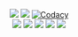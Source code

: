 </p>
<p align="center">
    <a href="https://www.python.org/" alt="made-with-python"> <img src="https://img.shields.io/badge/Made%20with-Python-black.svg?style=flat-square&logo=python&logoColor=blue&color=red" /></a>
    <a href="https://github.com/ZaenProject/ZaenMusic/graphs/commit-activity" alt="Maintenance"> <img src="https://img.shields.io/badge/Maintained%3F-yes-red.svg?style=flat-square" /></a>
    <a href="https://app.codacy.com/gh/ZaenProject/Music/dashboard"> <img src="https://img.shields.io/codacy/grade/a723cb464d5a4d25be3152b5d71de82d?color=red&logo=codacy&style=flat-square" alt="Codacy" /></a><br>
    <a href="https://github.com/ZaenProject/Music"> <img src="https://img.shields.io/github/repo-size/ZaenProject/ZaenMusic?color=red&logo=github&logoColor=blue&style=flat-square" /></a>
    <a href="https://github.com/ZaenProject/Music/commits/main"> <img src="https://img.shields.io/github/last-commit/ZaenProject/Music?color=red&logo=github&logoColor=blue&style=flat-square" /></a>
    <a href="https://github.com/ZaenProject/Music/issues"> <img src="https://img.shields.io/github/issues/ZaenProject/ZaenMusic?color=red&logo=github&logoColor=blue&style=flat-square" /></a>
    <a href="https://github.com/ZaenProject/Music/network/members"> <img src="https://img.shields.io/github/forks/ZaenProject/Music?color=red&logo=github&logoColor=blue&style=flat-square" /></a>  
    <a href="https://github.com/ZaenProject/Music/network/members"> <img src="https://img.shields.io/github/stars/ZaenProject/Music?color=red&logo=github&logoColor=blue&style=flat-square" /></a>  
</p>
